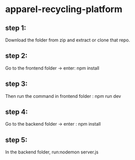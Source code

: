 # apparel-recycling-platform

## step 1:
Download the folder from zip and extract or clone that repo.

## step 2:
Go to the frontend folder -> enter: npm install

## step 3:
Then run the command in frontend folder : npm run dev

## step 4:
Go to the backend folder -> enter : npm install

## step 5:
In the backend folder, run:nodemon server.js
